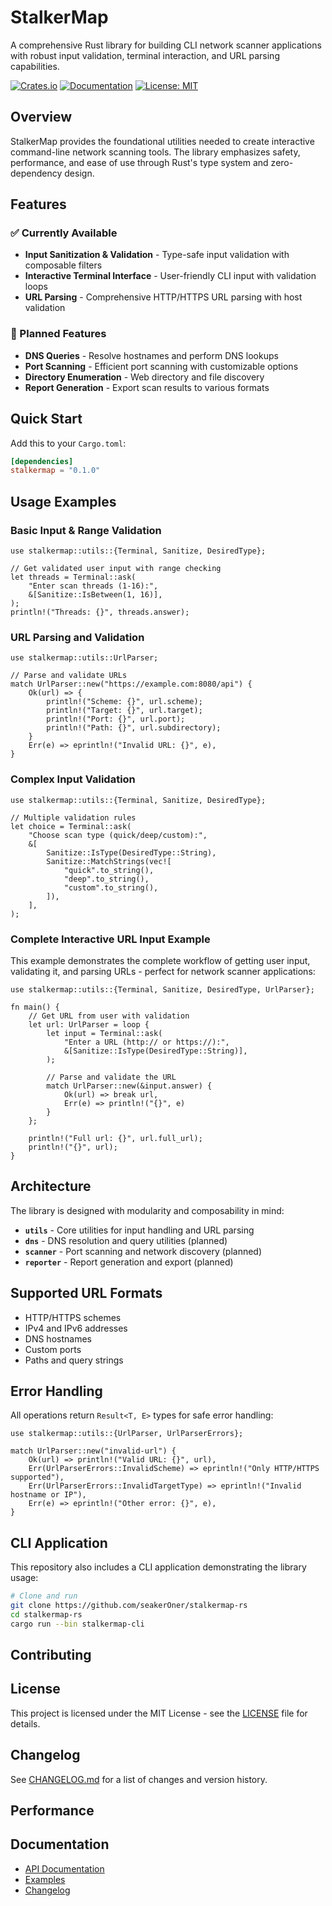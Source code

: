 # StalkerMap

A comprehensive Rust library for building CLI network scanner applications with robust input validation, terminal interaction, and URL parsing capabilities.

[![Crates.io](https://img.shields.io/crates/v/stalkermap.svg)](https://crates.io/crates/stalkermap)
[![Documentation](https://docs.rs/stalkermap/badge.svg)](https://docs.rs/stalkermap)
[![License: MIT](https://img.shields.io/badge/License-MIT-yellow.svg)](https://opensource.org/licenses/MIT)

## Overview

StalkerMap provides the foundational utilities needed to create interactive command-line network scanning tools. The library emphasizes safety, performance, and ease of use through Rust's type system and zero-dependency design.

## Features

### ✅ Currently Available

- **Input Sanitization & Validation** - Type-safe input validation with composable filters
- **Interactive Terminal Interface** - User-friendly CLI input with validation loops  
- **URL Parsing** - Comprehensive HTTP/HTTPS URL parsing with host validation

### 🚧 Planned Features

- **DNS Queries** - Resolve hostnames and perform DNS lookups
- **Port Scanning** - Efficient port scanning with customizable options
- **Directory Enumeration** - Web directory and file discovery
- **Report Generation** - Export scan results to various formats

## Quick Start

Add this to your `Cargo.toml`:

```toml
[dependencies]
stalkermap = "0.1.0"
```

## Usage Examples

### Basic Input & Range Validation

```rust,no_run
use stalkermap::utils::{Terminal, Sanitize, DesiredType};

// Get validated user input with range checking
let threads = Terminal::ask(
    "Enter scan threads (1-16):",
    &[Sanitize::IsBetween(1, 16)],
);
println!("Threads: {}", threads.answer);
```

### URL Parsing and Validation

```rust,no_run
use stalkermap::utils::UrlParser;

// Parse and validate URLs
match UrlParser::new("https://example.com:8080/api") {
    Ok(url) => {
        println!("Scheme: {}", url.scheme);
        println!("Target: {}", url.target);
        println!("Port: {}", url.port);
        println!("Path: {}", url.subdirectory);
    }
    Err(e) => eprintln!("Invalid URL: {}", e),
}
```

### Complex Input Validation

```rust,no_run
use stalkermap::utils::{Terminal, Sanitize, DesiredType};

// Multiple validation rules
let choice = Terminal::ask(
    "Choose scan type (quick/deep/custom):",
    &[
        Sanitize::IsType(DesiredType::String),
        Sanitize::MatchStrings(vec![
            "quick".to_string(),
            "deep".to_string(),
            "custom".to_string(),
        ]),
    ],
);
```

### Complete Interactive URL Input Example

This example demonstrates the complete workflow of getting user input, validating it, and parsing URLs - perfect for network scanner applications:

```rust,no_run
use stalkermap::utils::{Terminal, Sanitize, DesiredType, UrlParser};

fn main() {
    // Get URL from user with validation
    let url: UrlParser = loop {
        let input = Terminal::ask(
            "Enter a URL (http:// or https://):",
            &[Sanitize::IsType(DesiredType::String)],
        );

        // Parse and validate the URL
        match UrlParser::new(&input.answer) {
            Ok(url) => break url,
            Err(e) => println!("{}", e)
        }
    };

    println!("Full url: {}", url.full_url);
    println!("{}", url);
}
```

## Architecture

The library is designed with modularity and composability in mind:

- **`utils`** - Core utilities for input handling and URL parsing
- **`dns`** - DNS resolution and query utilities (planned)
- **`scanner`** - Port scanning and network discovery (planned)
- **`reporter`** - Report generation and export (planned)

## Supported URL Formats

- HTTP/HTTPS schemes
- IPv4 and IPv6 addresses
- DNS hostnames
- Custom ports
- Paths and query strings

## Error Handling

All operations return `Result<T, E>` types for safe error handling:

```rust,no_run
use stalkermap::utils::{UrlParser, UrlParserErrors};

match UrlParser::new("invalid-url") {
    Ok(url) => println!("Valid URL: {}", url),
    Err(UrlParserErrors::InvalidScheme) => eprintln!("Only HTTP/HTTPS supported"),
    Err(UrlParserErrors::InvalidTargetType) => eprintln!("Invalid hostname or IP"),
    Err(e) => eprintln!("Other error: {}", e),
}
```

## CLI Application

This repository also includes a CLI application demonstrating the library usage:

```bash
# Clone and run
git clone https://github.com/seakerOner/stalkermap-rs
cd stalkermap-rs
cargo run --bin stalkermap-cli
```

## Contributing

## License

This project is licensed under the MIT License - see the [LICENSE](LICENSE) file for details.

## Changelog

See [CHANGELOG.md](CHANGELOG.md) for a list of changes and version history.

## Performance

## Documentation

- [API Documentation](https://docs.rs/stalkermap)
- [Examples](https://github.com/seakerOner/stalkermap-rs/tree/main/examples)
- [Changelog](CHANGELOG.md)